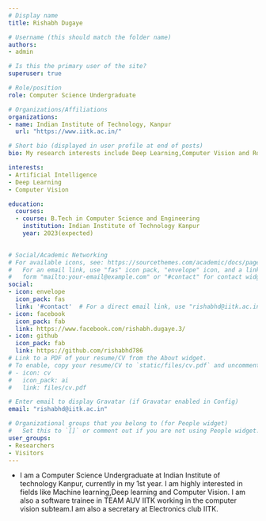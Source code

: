 ```yaml
---
# Display name
title: Rishabh Dugaye

# Username (this should match the folder name)
authors:
- admin

# Is this the primary user of the site?
superuser: true

# Role/position
role: Computer Science Undergraduate

# Organizations/Affiliations
organizations:
- name: Indian Institute of Technology, Kanpur
  url: "https://www.iitk.ac.in/"

# Short bio (displayed in user profile at end of posts)
bio: My research interests include Deep Learning,Computer Vision and Robotics.

interests:
- Artificial Intelligence
- Deep Learning
- Computer Vision

education:
  courses:
  - course: B.Tech in Computer Science and Engineering 
    institution: Indian Institute of Technology Kanpur
    year: 2023(expected)
  

# Social/Academic Networking
# For available icons, see: https://sourcethemes.com/academic/docs/page-builder/#icons
#   For an email link, use "fas" icon pack, "envelope" icon, and a link in the
#   form "mailto:your-email@example.com" or "#contact" for contact widget.
social:
- icon: envelope
  icon_pack: fas
  link: '#contact'  # For a direct email link, use "rishabhd@iitk.ac.in".
- icon: facebook
  icon_pack: fab
  link: https://www.facebook.com/rishabh.dugaye.3/
- icon: github
  icon_pack: fab
  link: https://github.com/rishabhd786
# Link to a PDF of your resume/CV from the About widget.
# To enable, copy your resume/CV to `static/files/cv.pdf` and uncomment the lines below.
# - icon: cv
#   icon_pack: ai
#   link: files/cv.pdf

# Enter email to display Gravatar (if Gravatar enabled in Config)
email: "rishabhd@iitk.ac.in"

# Organizational groups that you belong to (for People widget)
#   Set this to `[]` or comment out if you are not using People widget.
user_groups:
- Researchers
- Visitors
---
```

- I am a Computer Science Undergraduate at Indian Institute of technology Kanpur, currently in my 1st year. I am highly interested in fields like Machine learning,Deep learning and Computer Vision. I am also a software trainee in TEAM AUV IITK working in the computer vision subteam.I am also a secretary at Electronics club IITK.
